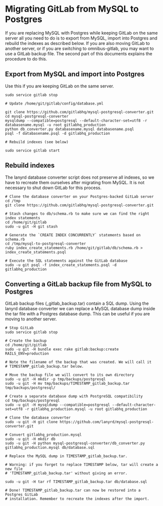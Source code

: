 # Migrating GitLab from MySQL to Postgres

If you are replacing MySQL with Postgres while keeping GitLab on the same
server all you need to do is to export from MySQL, import into Postgres and
rebuild the indexes as described below. If you are also moving GitLab to
another server, or if you are switching to omnibus-gitlab, you may want to use
a GitLab backup file. The second part of this documents explains the procedure
to do this.

## Export from MySQL and import into Postgres

Use this if you are keeping GitLab on the same server.

```
sudo service gitlab stop

# Update /home/git/gitlab/config/database.yml

git clone https://github.com/gitlabhq/mysql-postgresql-converter.git
cd mysql-postgresql-converter
mysqldump --compatible=postgresql --default-character-set=utf8 -r databasename.mysql -u root gitlabhq_production
python db_converter.py databasename.mysql databasename.psql
psql -f databasename.psql -d gitlabhq_production

# Rebuild indexes (see below)

sudo service gitlab start
```


## Rebuild indexes

The lanyrd database converter script does not preserve all indexes, so we have
to recreate them ourselves after migrating from MySQL. It is not necessary to
shut down GitLab for this process.

```
# Clone the database converter on your Postgres-backed GitLab server
cd /tmp
git clone https://github.com/gitlabhq/mysql-postgresql-converter.git

# Stash changes to db/schema.rb to make sure we can find the right index statements
cd /home/git/gitlab
sudo -u git -H git stash

# Generate the `CREATE INDEX CONCURRENTLY` statements based on schema.rb
cd /tmp/mysql-to-postgresql-converter
ruby index_create_statements.rb /home/git/gitlab/db/schema.rb > index_create_statements.psql

# Execute the SQL statements against the GitLab database
sudo -u git psql -f index_create_statements.psql -d gitlabhq_production
```

## Converting a GitLab backup file from MySQL to Postgres

GitLab backup files (<timestamp>_gitlab_backup.tar) contain a SQL dump.  Using
the lanyrd database converter we can replace a MySQL database dump inside the
tar file with a Postgres database dump. This can be useful if you are moving to
another server.

```
# Stop GitLab
sudo service gitlab stop

# Create the backup
cd /home/git/gitlab
sudo -u git -H bundle exec rake gitlab:backup:create RAILS_ENV=production

# Note the filename of the backup that was created. We will call it
# TIMESTAMP_gitlab_backup.tar below.

# Move the backup file we will convert to its own directory
sudo -u git -H mkdir -p tmp/backups/postgresql
sudo -u git -H mv tmp/backups/TIMESTAMP_gitlab_backup.tar tmp/backups/postgresql/

# Create a separate database dump with PostgreSQL compatibility
cd tmp/backups/postgresql
sudo -u git -H mysqldump --compatible=postgresql --default-character-set=utf8 -r gitlabhq_production.mysql -u root gitlabhq_production

# Clone the database converter
sudo -u git -H git clone https://github.com/lanyrd/mysql-postgresql-converter.git

# Convert gitlabhq_production.mysql
sudo -u git -H mkdir db
sudo -u git -H python mysql-postgresql-converter/db_converter.py gitlabhq_production.mysql db/database.sql

# Replace the MySQL dump in TIMESTAMP_gitlab_backup.tar.

# Warning: if you forget to replace TIMESTAMP below, tar will create a new file
# 'TIMESTAMP_gitlab_backup.tar' without giving an error.

sudo -u git -H tar rf TIMESTAMP_gitlab_backup.tar db/database.sql

# Done! TIMESTAMP_gitlab_backup.tar can now be restored into a Postgres GitLab
# installation. Remember to recreate the indexes after the import.
```
